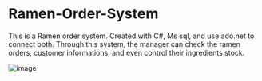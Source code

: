 # Ramen-Order-System

This is a Ramen order system.
Created with C#, Ms sql, and use ado.net to connect both.
Through this system, the manager can check the ramen orders, customer informations, and even control their ingredients stock.

![image](https://user-images.githubusercontent.com/99579010/230786572-be08898e-639b-4372-a9e9-b2fb7668223d.png)

